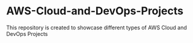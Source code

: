 # AWS-Cloud-and-DevOps-Projects
This repository is created to showcase different types of AWS Cloud and DevOps Projects
